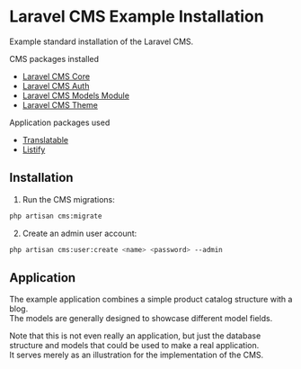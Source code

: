 # Laravel CMS Example Installation

Example standard installation of the Laravel CMS.

CMS packages installed

- [Laravel CMS Core](https://github.com/czim/laravel-cms-core)
- [Laravel CMS Auth](https://github.com/czim/laravel-cms-auth)
- [Laravel CMS Models Module](https://github.com/czim/laravel-cms-models)
- [Laravel CMS Theme](https://github.com/czim/laravel-cms-theme)


Application packages used

- [Translatable](https://github.com/dimsav/laravel-translatable)
- [Listify](https://github.com/czim/laravel-listify)

## Installation

1. Run the CMS migrations:

```bash
php artisan cms:migrate
```

2. Create an admin user account:

```bash
php artisan cms:user:create <name> <password> --admin
```

## Application

The example application combines a simple product catalog structure with a blog.  
The models are generally designed to showcase different model fields.

Note that this is not even really an application, but just the database structure and models that could be used to make a real application.  
It serves merely as an illustration for the implementation of the CMS.


